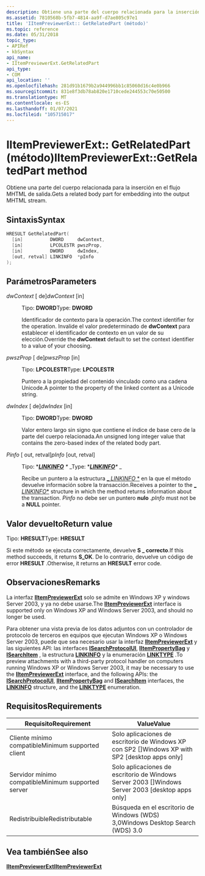 ```yaml
---
description: Obtiene una parte del cuerpo relacionada para la inserción en el flujo MHTML de salida.
ms.assetid: 7810568b-5fb7-4814-aa9f-d7ae805c97e1
title: 'IItemPreviewerExt:: GetRelatedPart (método)'
ms.topic: reference
ms.date: 05/31/2018
topic_type:
- APIRef
- kbSyntax
api_name:
- IItemPreviewerExt.GetRelatedPart
api_type:
- COM
api_location: ''
ms.openlocfilehash: 281d91b1679b2a944996bb1c85060d16c4e0b966
ms.sourcegitcommit: 831e8f3db78ab820e1710cede244553c70e50500
ms.translationtype: MT
ms.contentlocale: es-ES
ms.lasthandoff: 01/07/2021
ms.locfileid: "105715017"
---
```

# <a name="iitempreviewerextgetrelatedpart-method"></a><span data-ttu-id="b28da-103">IItemPreviewerExt:: GetRelatedPart (método)</span><span class="sxs-lookup"><span data-stu-id="b28da-103">IItemPreviewerExt::GetRelatedPart method</span></span>

<span data-ttu-id="b28da-104">Obtiene una parte del cuerpo relacionada para la inserción en el flujo MHTML de salida.</span><span class="sxs-lookup"><span data-stu-id="b28da-104">Gets a related body part for embedding into the output MHTML stream.</span></span>

## <a name="syntax"></a><span data-ttu-id="b28da-105">Sintaxis</span><span class="sxs-lookup"><span data-stu-id="b28da-105">Syntax</span></span>


```C++
HRESULT GetRelatedPart(
  [in]          DWORD     dwContext,
  [in]          LPCOLESTR pwszProp,
  [in]          DWORD     dwIndex,
  [out, retval] LINKINFO  *pInfo
);
```



## <a name="parameters"></a><span data-ttu-id="b28da-106">Parámetros</span><span class="sxs-lookup"><span data-stu-id="b28da-106">Parameters</span></span>

<dl> <dt>

<span data-ttu-id="b28da-107">*dwContext* \[ de\]</span><span class="sxs-lookup"><span data-stu-id="b28da-107">*dwContext* \[in\]</span></span>
</dt> <dd>

<span data-ttu-id="b28da-108">Tipo: **DWORD**</span><span class="sxs-lookup"><span data-stu-id="b28da-108">Type: **DWORD**</span></span>

<span data-ttu-id="b28da-109">Identificador de contexto para la operación.</span><span class="sxs-lookup"><span data-stu-id="b28da-109">The context identifier for the operation.</span></span> <span data-ttu-id="b28da-110">Invalide el valor predeterminado de **dwContext** para establecer el identificador de contexto en un valor de su elección.</span><span class="sxs-lookup"><span data-stu-id="b28da-110">Override the **dwContext** default to set the context identifier to a value of your choosing.</span></span>

</dd> <dt>

<span data-ttu-id="b28da-111">*pwszProp* \[ de\]</span><span class="sxs-lookup"><span data-stu-id="b28da-111">*pwszProp* \[in\]</span></span>
</dt> <dd>

<span data-ttu-id="b28da-112">Tipo: **LPCOLESTR**</span><span class="sxs-lookup"><span data-stu-id="b28da-112">Type: **LPCOLESTR**</span></span>

<span data-ttu-id="b28da-113">Puntero a la propiedad del contenido vinculado como una cadena Unicode.</span><span class="sxs-lookup"><span data-stu-id="b28da-113">A pointer to the property of the linked content as a Unicode string.</span></span>

</dd> <dt>

<span data-ttu-id="b28da-114">*dwIndex* \[ de\]</span><span class="sxs-lookup"><span data-stu-id="b28da-114">*dwIndex* \[in\]</span></span>
</dt> <dd>

<span data-ttu-id="b28da-115">Tipo: **DWORD**</span><span class="sxs-lookup"><span data-stu-id="b28da-115">Type: **DWORD**</span></span>

<span data-ttu-id="b28da-116">Valor entero largo sin signo que contiene el índice de base cero de la parte del cuerpo relacionada.</span><span class="sxs-lookup"><span data-stu-id="b28da-116">An unsigned long integer value that contains the zero-based index of the related body part.</span></span>

</dd> <dt>

<span data-ttu-id="b28da-117">*Pinfo* \[ out, retval\]</span><span class="sxs-lookup"><span data-stu-id="b28da-117">*pInfo* \[out, retval\]</span></span>
</dt> <dd>

<span data-ttu-id="b28da-118">Tipo: \**[**LINKINFO**](-search-linkinfo.md) \** _</span><span class="sxs-lookup"><span data-stu-id="b28da-118">Type: \**[**LINKINFO**](-search-linkinfo.md)\** _</span></span>

<span data-ttu-id="b28da-119">Recibe un puntero a la estructura [_ *LINKINFO* \*](-search-linkinfo.md) en la que el método devuelve información sobre la transacción.</span><span class="sxs-lookup"><span data-stu-id="b28da-119">Receives a pointer to the [_ *LINKINFO*\*](-search-linkinfo.md) structure in which the method returns information about the transaction.</span></span> <span data-ttu-id="b28da-120">*Pinfo* no debe ser un puntero **nulo** .</span><span class="sxs-lookup"><span data-stu-id="b28da-120">*pInfo* must not be a **NULL** pointer.</span></span>

</dd> </dl>

## <a name="return-value"></a><span data-ttu-id="b28da-121">Valor devuelto</span><span class="sxs-lookup"><span data-stu-id="b28da-121">Return value</span></span>

<span data-ttu-id="b28da-122">Tipo: **HRESULT**</span><span class="sxs-lookup"><span data-stu-id="b28da-122">Type: **HRESULT**</span></span>

<span data-ttu-id="b28da-123">Si este método se ejecuta correctamente, devuelve **S \_ correcto**.</span><span class="sxs-lookup"><span data-stu-id="b28da-123">If this method succeeds, it returns **S\_OK**.</span></span> <span data-ttu-id="b28da-124">De lo contrario, devuelve un código de error **HRESULT** .</span><span class="sxs-lookup"><span data-stu-id="b28da-124">Otherwise, it returns an **HRESULT** error code.</span></span>

## <a name="remarks"></a><span data-ttu-id="b28da-125">Observaciones</span><span class="sxs-lookup"><span data-stu-id="b28da-125">Remarks</span></span>

<span data-ttu-id="b28da-126">La interfaz [**IItemPreviewerExt**](-search-iitempreviewerext.md) solo se admite en Windows XP y windows Server 2003, y ya no debe usarse.</span><span class="sxs-lookup"><span data-stu-id="b28da-126">The [**IItemPreviewerExt**](-search-iitempreviewerext.md) interface is supported only on Windows XP and Windows Server 2003, and should no longer be used.</span></span>

<span data-ttu-id="b28da-127">Para obtener una vista previa de los datos adjuntos con un controlador de protocolo de terceros en equipos que ejecutan Windows XP o Windows Server 2003, puede que sea necesario usar la interfaz [**IItemPreviewerExt**](-search-iitempreviewerext.md) y las siguientes API: las interfaces [**ISearchProtocolUI**](-search-isearchprotocolui.md), [**IItemPropertyBag**](iitempropertybag.md) y [**ISearchItem**](-search-isearchitem.md) , la estructura [**LINKINFO**](-search-linkinfo.md) y la enumeración [**LINKTYPE**](-search-linktype.md) .</span><span class="sxs-lookup"><span data-stu-id="b28da-127">To preview attachments with a third-party protocol handler on computers running Windows XP or Windows Server 2003, it may be necessary to use the [**IItemPreviewerExt**](-search-iitempreviewerext.md) interface, and the following APIs: the [**ISearchProtocolUI**](-search-isearchprotocolui.md), [**IItemPropertyBag**](iitempropertybag.md) and [**ISearchItem**](-search-isearchitem.md) interfaces, the [**LINKINFO**](-search-linkinfo.md) structure, and the [**LINKTYPE**](-search-linktype.md) enumeration.</span></span>

## <a name="requirements"></a><span data-ttu-id="b28da-128">Requisitos</span><span class="sxs-lookup"><span data-stu-id="b28da-128">Requirements</span></span>



| <span data-ttu-id="b28da-129">Requisito</span><span class="sxs-lookup"><span data-stu-id="b28da-129">Requirement</span></span> | <span data-ttu-id="b28da-130">Value</span><span class="sxs-lookup"><span data-stu-id="b28da-130">Value</span></span> |
|-------------------------------------|------------------------------------------------------|
| <span data-ttu-id="b28da-131">Cliente mínimo compatible</span><span class="sxs-lookup"><span data-stu-id="b28da-131">Minimum supported client</span></span><br/> | <span data-ttu-id="b28da-132">Solo aplicaciones de escritorio de Windows XP con SP2 \[\]</span><span class="sxs-lookup"><span data-stu-id="b28da-132">Windows XP with SP2 \[desktop apps only\]</span></span><br/> |
| <span data-ttu-id="b28da-133">Servidor mínimo compatible</span><span class="sxs-lookup"><span data-stu-id="b28da-133">Minimum supported server</span></span><br/> | <span data-ttu-id="b28da-134">Solo aplicaciones de escritorio de Windows Server 2003 \[\]</span><span class="sxs-lookup"><span data-stu-id="b28da-134">Windows Server 2003 \[desktop apps only\]</span></span><br/> |
| <span data-ttu-id="b28da-135">Redistribuible</span><span class="sxs-lookup"><span data-stu-id="b28da-135">Redistributable</span></span><br/>          | <span data-ttu-id="b28da-136">Búsqueda en el escritorio de Windows (WDS) 3,0</span><span class="sxs-lookup"><span data-stu-id="b28da-136">Windows Desktop Search (WDS) 3.0</span></span><br/>          |



## <a name="see-also"></a><span data-ttu-id="b28da-137">Vea también</span><span class="sxs-lookup"><span data-stu-id="b28da-137">See also</span></span>

<dl> <dt>

[<span data-ttu-id="b28da-138">**IItemPreviewerExt**</span><span class="sxs-lookup"><span data-stu-id="b28da-138">**IItemPreviewerExt**</span></span>](-search-iitempreviewerext.md)
</dt> </dl>

 

 




